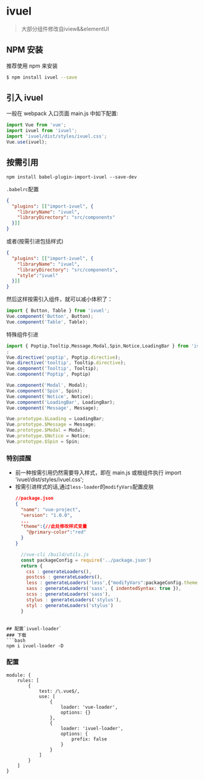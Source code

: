 # ivuel

> 大部分组件修改自iview&&elementUI

## NPM 安装

推荐使用 npm 来安装
```bash
$ npm install ivuel --save
```


## 引入 ivuel
一般在 webpack 入口页面 main.js 中如下配置:
```js
import Vue from 'vue';
import ivuel from 'ivuel';
import 'ivuel/dist/styles/ivuel.css';
Vue.use(ivuel);
```


## 按需引用
```base
npm install babel-plugin-import-ivuel --save-dev

```
`.babelrc`配置
```json
{
  "plugins": [["import-ivuel", {
    "libraryName": "ivuel",
    "libraryDirectory": "src/components"
  }]]
}
```
或者(按需引进包括样式)
```json
{
  "plugins": [["import-ivuel", {
    "libraryName": "ivuel",
    "libraryDirectory": "src/components",
    "style":"ivuel"
  }]]
}
```



然后这样按需引入组件，就可以减小体积了：
```js
import { Button, Table } from 'ivuel';
Vue.component('Button', Button);
Vue.component('Table', Table);
```
特殊组件引进
```js
import { Poptip,Tooltip,Message,Modal,Spin,Notice,LoadingBar } from 'ivuel';
;
Vue.directive('poptip', Poptip.directive);
Vue.directive('tooltip', Tooltip.directive);
Vue.component('Tooltip', Tooltip);
Vue.component('Poptip', Poptip)

Vue.component('Modal', Modal);
Vue.component('Spin', Spin);
Vue.component('Notice', Notice);
Vue.component('LoadingBar', LoadingBar);
Vue.component('Message', Message);

Vue.prototype.$Loading = LoadingBar;
Vue.prototype.$Message = Message;
Vue.prototype.$Modal = Modal;
Vue.prototype.$Notice = Notice;
Vue.prototype.$Spin = Spin;
```


### 特别提醒
* 前一种按需引用仍然需要导入样式，即在 main.js 或根组件执行 import 'ivuel/dist/styles/ivuel.css';
* 按需引进样式的话,通过`less-loader`的`modifyVars`配置皮肤
  ```json
  //package.json
  {
    "name": "vue-project",
    "version": "1.0.0",
    ...
    "theme":{//此处修改样式变量
      "@primary-color":"red"
    }
  }

  ```
  ```js
    //vue-cli /build/utils.js
    const packageConfig = require('../package.json')
    return {
      css : generateLoaders(),
      postcss : generateLoaders(),
      less : generateLoaders('less',{"modifyVars":packageConfig.theme}),//修改此行
      sass : generateLoaders('sass', { indentedSyntax: true }),
      scss : generateLoaders('sass'),
      stylus : generateLoaders('stylus'),
      styl : generateLoaders('stylus')
    }
```

## 配置`ivuel-loader`
### 下载
```bash
npm i ivuel-loader -D
```
### 配置
```
module: {
    rules: [
        {
            test: /\.vue$/,
            use: [
                {
                    loader: 'vue-loader',
                    options: {}
                },
                {
                    loader: 'ivuel-loader',
                    options: {
                        prefix: false
                    }
                }
            ]
        }
    ]
}
```
